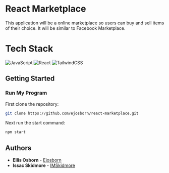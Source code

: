# React Marketplace

This application will be a online marketplace so users can buy and sell items of their choice. It will be similar to Facebook Marketplace.

# Tech Stack

![JavaScript](https://img.shields.io/badge/javascript-%23323330.svg?style=for-the-badge&logo=javascript&logoColor=%23F7DF1E)
![React](https://img.shields.io/badge/React-20232A?style=for-the-badge&logo=react&logoColor=61DAFB)
![TailwindCSS](https://img.shields.io/badge/Tailwindcss-grey?style=for-the-badge&logo=tailwindcss)

## Getting Started

### Run My Program

First clone the repository:

```bash
git clone https://github.com/ejosborn/react-marketplace.git
```

Next run the start command:

```bash
npm start
```

## Authors

- **Ellis Osborn** - [Ejosborn](https://github.com/ejosborn)
- **Issac Skidmore** - [IMSkidmore](https://github.com/IMSkidmore)
